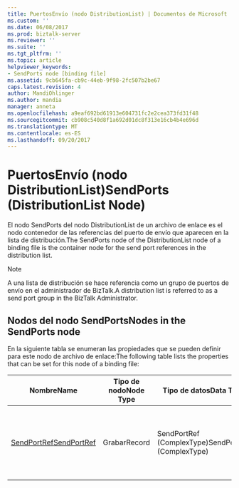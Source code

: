 ```yaml
---
title: PuertosEnvío (nodo DistributionList) | Documentos de Microsoft
ms.custom: ''
ms.date: 06/08/2017
ms.prod: biztalk-server
ms.reviewer: ''
ms.suite: ''
ms.tgt_pltfrm: ''
ms.topic: article
helpviewer_keywords:
- SendPorts node [binding file]
ms.assetid: 9cb645fa-cb9c-44eb-9f98-2fc507b2be67
caps.latest.revision: 4
author: MandiOhlinger
ms.author: mandia
manager: anneta
ms.openlocfilehash: a9eaf692bd61913e604731fc2e2cea373fd31f48
ms.sourcegitcommit: cb908c540d8f1a692d01dc8f313e16cb4b4e696d
ms.translationtype: MT
ms.contentlocale: es-ES
ms.lasthandoff: 09/20/2017
---
```

# <a name="sendports-distributionlist-node"></a><span data-ttu-id="01623-102">PuertosEnvío (nodo DistributionList)</span><span class="sxs-lookup"><span data-stu-id="01623-102">SendPorts (DistributionList Node)</span></span>
<span data-ttu-id="01623-103">El nodo SendPorts del nodo DistributionList de un archivo de enlace es el nodo contenedor de las referencias del puerto de envío que aparecen en la lista de distribución.</span><span class="sxs-lookup"><span data-stu-id="01623-103">The SendPorts node of the DistributionList node of a binding file is the container node for the send port references in the distribution list.</span></span>  
  
> [!NOTE]
>  <span data-ttu-id="01623-104">A una lista de distribución se hace referencia como un grupo de puertos de envío en el administrador de BizTalk.</span><span class="sxs-lookup"><span data-stu-id="01623-104">A distribution list is referred to as a send port group in the BizTalk Administrator.</span></span>  
  
## <a name="nodes-in-the-sendports-node"></a><span data-ttu-id="01623-105">Nodos del nodo SendPorts</span><span class="sxs-lookup"><span data-stu-id="01623-105">Nodes in the SendPorts node</span></span>  
 <span data-ttu-id="01623-106">En la siguiente tabla se enumeran las propiedades que se pueden definir para este nodo de archivo de enlace:</span><span class="sxs-lookup"><span data-stu-id="01623-106">The following table lists the properties that can be set for this node of a binding file:</span></span>  
  
|<span data-ttu-id="01623-107">**Nombre**</span><span class="sxs-lookup"><span data-stu-id="01623-107">**Name**</span></span>|<span data-ttu-id="01623-108">**Tipo de nodo**</span><span class="sxs-lookup"><span data-stu-id="01623-108">**Node Type**</span></span>|<span data-ttu-id="01623-109">**Tipo de datos**</span><span class="sxs-lookup"><span data-stu-id="01623-109">**Data Type**</span></span>|<span data-ttu-id="01623-110">**Description**</span><span class="sxs-lookup"><span data-stu-id="01623-110">**Description**</span></span>|<span data-ttu-id="01623-111">**Restricciones**</span><span class="sxs-lookup"><span data-stu-id="01623-111">**Restrictions**</span></span>|<span data-ttu-id="01623-112">**Comentarios**</span><span class="sxs-lookup"><span data-stu-id="01623-112">**Comments**</span></span>|  
|--------------|-------------------|-------------------|---------------------|----------------------|------------------|  
|[<span data-ttu-id="01623-113">SendPortRef</span><span class="sxs-lookup"><span data-stu-id="01623-113">SendPortRef</span></span>](../core/sendportref-sendports-node.md)|<span data-ttu-id="01623-114">Grabar</span><span class="sxs-lookup"><span data-stu-id="01623-114">Record</span></span>|<span data-ttu-id="01623-115">SendPortRef (ComplexType)</span><span class="sxs-lookup"><span data-stu-id="01623-115">SendPortRef (ComplexType)</span></span>|<span data-ttu-id="01623-116">Nodo contenedor de una referencia a un puerto de envío realizada por la lista de distribución.</span><span class="sxs-lookup"><span data-stu-id="01623-116">Container node for a reference to a send port made by the distribution list.</span></span>|<span data-ttu-id="01623-117">No requerido</span><span class="sxs-lookup"><span data-stu-id="01623-117">Not required</span></span>|<span data-ttu-id="01623-118">Valor predeterminado: ninguno</span><span class="sxs-lookup"><span data-stu-id="01623-118">Default value: none</span></span>|